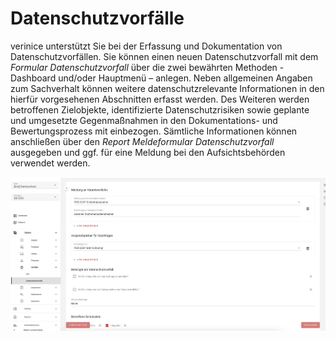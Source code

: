 <!-- © 2024 The Project Contributors - see AUTHORS.txt -->
# Datenschutzvorfälle

verinice unterstützt Sie bei der Erfassung und Dokumentation von Datenschutzvorfällen. Sie können einen neuen Datenschutzvorfall mit dem *Formular Datenschutzvorfall* über die zwei bewährten Methoden - Dashboard und/oder Hauptmenü – anlegen.
Neben allgemeinen Angaben zum Sachverhalt können weitere datenschutzrelevante Informationen in den hierfür vorgesehenen Abschnitten erfasst werden. 
Des Weiteren werden betroffenen Zielobjekte, identifizierte Datenschutzrisiken sowie geplante und umgesetzte Gegenmaßnahmen in den Dokumentations- und Bewertungsprozess mit einbezogen. Sämtliche Informationen können anschließen über den *Report Meldeformular Datenschutzvorfall* ausgegeben und ggf. für eine Meldung bei den Aufsichtsbehörden verwendet werden.

![Datenschutzvorfall](/assets/domain-ds-gvo/Bild18.png)
